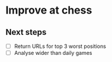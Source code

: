 # Improve at chess

## Next steps

- [ ] Return URLs for top 3 worst positions
- [ ] Analyse wider than daily games
